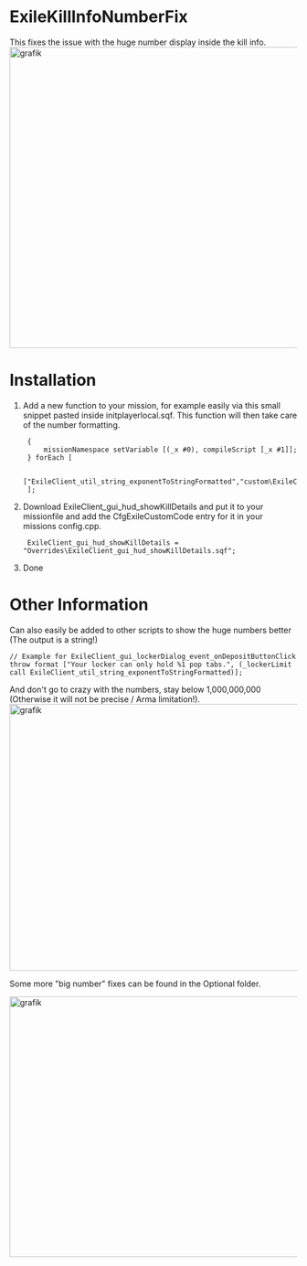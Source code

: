 # ExileKillInfoNumberFix

This fixes the issue with the huge number display inside the kill info.
<img width="928" height="527" alt="grafik" src="https://github.com/user-attachments/assets/ceac62d5-00e9-455a-a563-e852684020bd" />

# Installation
1. Add a new function to your mission, for example easily via this small snippet pasted inside initplayerlocal.sqf. This function will then take care of the number formatting.

		{
			missionNamespace setVariable [(_x #0), compileScript [_x #1]];
		} forEach [

			["ExileClient_util_string_exponentToStringFormatted","custom\ExileClient_util_string_exponentToStringFormatted.sqf"]
		];

2. Download ExileClient_gui_hud_showKillDetails and put it to your missionfile and add the CfgExileCustomCode entry for it in your missions config.cpp.
	
		ExileClient_gui_hud_showKillDetails = "Overrides\ExileClient_gui_hud_showKillDetails.sqf";

3. Done


# Other Information

Can also easily be added to other scripts to show the huge numbers better (The output is a string!)
	
	// Example for ExileClient_gui_lockerDialog_event_onDepositButtonClick
	throw format ["Your locker can only hold %1 pop tabs.", (_lockerLimit call ExileClient_util_string_exponentToStringFormatted)];


And don't go to crazy with the numbers, stay below 1,000,000,000 (Otherwise it will not be precise / Arma limitation!). 
<img width="719" height="467" alt="grafik" src="https://github.com/user-attachments/assets/792819c0-8c93-4f65-9a6a-cd926593ede9" />

Some more "big number" fixes can be found in the Optional folder.

<img width="513" height="456" alt="grafik" src="https://github.com/user-attachments/assets/1d91fdfb-f8db-489f-9de0-f0d015f466c2" />


